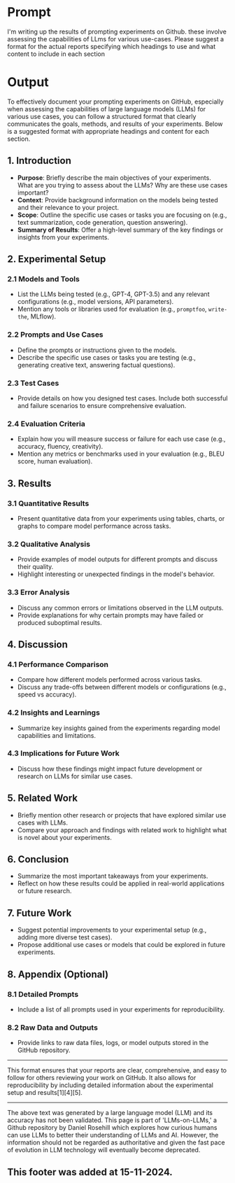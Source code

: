 # Prompt

I'm writing up the results of prompting experiments on Github. these involve assessing the capabilities of LLms for various use-cases. Please suggest a format for the actual reports specifying which headings to use and what content to include in each section

# Output

To effectively document your prompting experiments on GitHub, especially when assessing the capabilities of large language models (LLMs) for various use cases, you can follow a structured format that clearly communicates the goals, methods, and results of your experiments. Below is a suggested format with appropriate headings and content for each section.

## 1. Introduction

- **Purpose**: Briefly describe the main objectives of your experiments. What are you trying to assess about the LLMs? Why are these use cases important?
- **Context**: Provide background information on the models being tested and their relevance to your project.
- **Scope**: Outline the specific use cases or tasks you are focusing on (e.g., text summarization, code generation, question answering).
- **Summary of Results**: Offer a high-level summary of the key findings or insights from your experiments.

## 2. Experimental Setup

### 2.1 Models and Tools

- List the LLMs being tested (e.g., GPT-4, GPT-3.5) and any relevant configurations (e.g., model versions, API parameters).
- Mention any tools or libraries used for evaluation (e.g., `promptfoo`, `write-the`, MLflow).

### 2.2 Prompts and Use Cases

- Define the prompts or instructions given to the models.
- Describe the specific use cases or tasks you are testing (e.g., generating creative text, answering factual questions).

### 2.3 Test Cases

- Provide details on how you designed test cases. Include both successful and failure scenarios to ensure comprehensive evaluation.

### 2.4 Evaluation Criteria

- Explain how you will measure success or failure for each use case (e.g., accuracy, fluency, creativity).
- Mention any metrics or benchmarks used in your evaluation (e.g., BLEU score, human evaluation).

## 3. Results

### 3.1 Quantitative Results

- Present quantitative data from your experiments using tables, charts, or graphs to compare model performance across tasks.

### 3.2 Qualitative Analysis

- Provide examples of model outputs for different prompts and discuss their quality.
- Highlight interesting or unexpected findings in the model's behavior.

### 3.3 Error Analysis

- Discuss any common errors or limitations observed in the LLM outputs.
- Provide explanations for why certain prompts may have failed or produced suboptimal results.

## 4. Discussion

### 4.1 Performance Comparison

- Compare how different models performed across various tasks.
- Discuss any trade-offs between different models or configurations (e.g., speed vs accuracy).

### 4.2 Insights and Learnings

- Summarize key insights gained from the experiments regarding model capabilities and limitations.

### 4.3 Implications for Future Work

- Discuss how these findings might impact future development or research on LLMs for similar use cases.

## 5. Related Work

- Briefly mention other research or projects that have explored similar use cases with LLMs.
- Compare your approach and findings with related work to highlight what is novel about your experiments.

## 6. Conclusion

- Summarize the most important takeaways from your experiments.
- Reflect on how these results could be applied in real-world applications or future research.

## 7. Future Work

- Suggest potential improvements to your experimental setup (e.g., adding more diverse test cases).
- Propose additional use cases or models that could be explored in future experiments.

## 8. Appendix (Optional)

### 8.1 Detailed Prompts

- Include a list of all prompts used in your experiments for reproducibility.

### 8.2 Raw Data and Outputs

- Provide links to raw data files, logs, or model outputs stored in the GitHub repository.

---

This format ensures that your reports are clear, comprehensive, and easy to follow for others reviewing your work on GitHub. It also allows for reproducibility by including detailed information about the experimental setup and results\[1]\[4]\[5].

&#x20;

---

The above text was generated by a large language model (LLM) and its accuracy has not been validated. This page is part of 'LLMs-on-LLMs,' a Github repository by Daniel Rosehill which explores how curious humans can use LLMs to better their understanding of LLMs and AI. However, the information should not be regarded as authoritative and given the fast pace of evolution in LLM technology will eventually become deprecated. 

This footer was added at 15-11-2024.
---